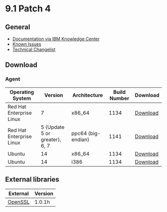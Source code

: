 # 9.1 Patch 4

## General
* [Documentation via IBM Knowledge Center](https://www-01.ibm.com/support/knowledgecenter/SS63NW_9.1.0/com.ibm.tivoli.tem.doc_9.1/welcome/IEM91_landing.html)
* [Known Issues](https://www-01.ibm.com/support/docview.wss?uid=swg21667537)
* [Technical Changelist](https://support.bigfix.com/bes/changes/fullchangelist-91.txt)

## Download

### Agent
| Operating System | Version | Architecture | Build Number | Download |
| ---------------- | ------- | ------------ | ------------ | -------- |
| Red Hat Enterprise Linux | 7 | x86_64 | 1134 | [Download](http://software.bigfix.com/download/bes/91/BESAgent-9.1.1134.0-rhe5.x86_64.rpm) |
| Red Hat Enterprise Linux | 5 (Update 5 or greater), 6, 7 | ppc64 (big-endian) | 1141 | [Download](http://software.bigfix.com/download/bes/91/BESAgent-9.1.1141.0-rhe5.ppc64.rpm) |
| Ubuntu | 14 | x86_64 | 1134 | [Download](http://software.bigfix.com/download/bes/91/BESAgent-9.1.1134.0-ubuntu10.amd64.deb) |
| Ubuntu | 14 | i386 | 1134 | [Download](http://software.bigfix.com/download/bes/91/BESAgent-9.1.1134.0-ubuntu10.i386.deb) | 

## External libraries
| External | Version |
| -------- | ------- |
| [OpenSSL](http://www.openssl.org) | 1.0.1h  |

